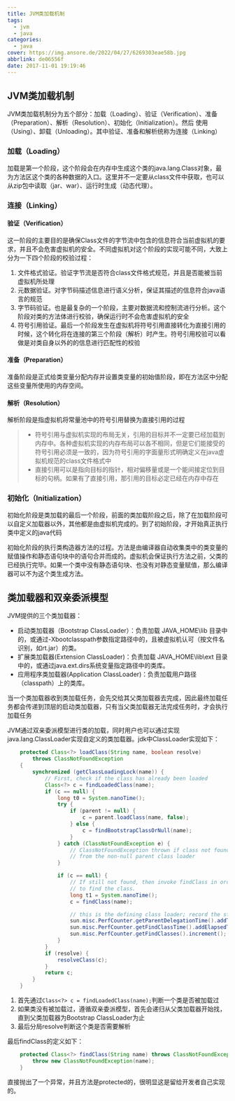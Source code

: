 ```yaml
---
title: JVM类加载机制
tags:
  - jvm
  - java
categories:
  - java
cover: https://img.ansore.de/2022/04/27/6269303eae58b.jpg
abbrlink: de06556f
date: 2017-11-01 19:19:46
---
```


## JVM类加载机制

JVM类加载机制分为五个部分：加载（Loading）、验证（Verification）、准备（Preparation）、解析（Resolution）、初始化（Initialization）。然后 使用（Using）、卸载（Unloading）。其中验证、准备和解析统称为连接（Linking）

### 加载（Loading）

加载是第一个阶段，这个阶段会在内存中生成这个类的java.lang.Class对象，最为方法区这个类的各种数据的入口。这里并不一定要从class文件中获取，也可以从zip包中读取（jar、war）、运行时生成（动态代理）。

### 连接（Linking）

#### 验证（Verification）

这一阶段的主要目的是确保Class文件的字节流中包含的信息符合当前虚拟机的要求，并且不会危害虚拟机的安全。不同虚拟机对这个阶段的实现可能不同，大致上分为一下四个阶段的校验过程：

1. 文件格式验证。验证字节流是否符合class文件格式规范，并且是否能被当前虚拟机所处理
2. 元数据验证。对字节码描述信息进行语义分析，保证其描述的信息符合java语言的规范
3. 字节码验证。也是最复杂的一个阶段，主要对数据流和控制流进行分析。这个阶段对类的方法体进行校验，确保运行时不会危害虚拟机的安全
4. 符号引用验证。最后一个阶段发生在虚拟机将符号引用直接转化为直接引用的时候，这个转化将在连接的第三个阶段（解析）时产生。符号引用校验可以看做是对类自身以外的的信息进行匹配性的校验

#### 准备（Preparation）

准备阶段是正式给类变量分配内存并设置类变量的初始值阶段，即在方法区中分配这些变量所使用的内存空间。

#### 解析（Resolution）

解析阶段是指虚拟机将常量池中的符号引用替换为直接引用的过程

> - 符号引用与虚拟机实现的布局无关，引用的目标并不一定要已经加载到内存中。各种虚拟机实现的内存布局可以各不相同，但是它们能接受的符号引用必须是一致的，因为符号引用的字面量形式明确定义在java虚拟机规范的class文件格式中
> - 直接引用可以是指向目标的指针，相对偏移量或是一个能间接定位到目标的句柄。如果有了直接引用，那引用的目标必定已经在内存中存在

### 初始化（Initialization）

初始化阶段是类加载的最后一个阶段，前面的类加载阶段之后，除了在加载阶段可以自定义加载器以外，其他都是由虚拟机完成的。到了初始阶段，才开始真正执行类中定义的java代码

初始化阶段的执行类构造器<client>方法的过程。<client>方法是由编译器自动收集类中的类变量的赋值操作和静态语句块中的语句合并而成的。虚拟机会保证执行<client>方法之前，父类的<client>已经执行完毕。如果一个类中没有静态语句块、也没有对静态变量赋值，那么编译器可以不为这个类生成<client>方法。

## 类加载器和双亲委派模型

JVM提供的三个类加载器：

- 启动类加载器（Bootstrap ClassLoader）：负责加载 JAVA_HOME\lib 目录中的，或通过-Xbootclasspath参数指定路径中的，且被虚拟机认可（按文件名识别，如rt.jar）的类。
- 扩展类加载器(Extension ClassLoader)：负责加载 JAVA_HOME\lib\ext 目录中的，或通过java.ext.dirs系统变量指定路径中的类库。
- 应用程序类加载器(Application ClassLoader)：负责加载用户路径（classpath）上的类库。

当一个类加载器收到类加载任务，会先交给其父类加载器去完成，因此最终加载任务都会传递到顶层的启动类加载器，只有当父类加载器无法完成任务时，才会执行加载任务

 JVM通过双亲委派模型进行类的加载，同时用户也可以通过实现java.lang.ClassLoader实现自定义的类加载器。jdk中ClassLoader实现如下：

```java
    protected Class<?> loadClass(String name, boolean resolve)
        throws ClassNotFoundException
    {
        synchronized (getClassLoadingLock(name)) {
            // First, check if the class has already been loaded
            Class<?> c = findLoadedClass(name);
            if (c == null) {
                long t0 = System.nanoTime();
                try {
                    if (parent != null) {
                        c = parent.loadClass(name, false);
                    } else {
                        c = findBootstrapClassOrNull(name);
                    }
                } catch (ClassNotFoundException e) {
                    // ClassNotFoundException thrown if class not found
                    // from the non-null parent class loader
                }

                if (c == null) {
                    // If still not found, then invoke findClass in order
                    // to find the class.
                    long t1 = System.nanoTime();
                    c = findClass(name);

                    // this is the defining class loader; record the stats
                    sun.misc.PerfCounter.getParentDelegationTime().addTime(t1 - t0);
                    sun.misc.PerfCounter.getFindClassTime().addElapsedTimeFrom(t1);
                    sun.misc.PerfCounter.getFindClasses().increment();
                }
            }
            if (resolve) {
                resolveClass(c);
            }
            return c;
        }
    }
```

1. 首先通过`Class<?> c = findLoadedClass(name);`判断一个类是否被加载过
2. 如果类没有被加载过，遵循双亲委派模型，首先会递归从父类加载器开始找，直到父类加载器为Bootstrap ClassLoader为止
3. 最后分局resolve判断这个类是否需要解析

最后findClass的定义如下：

```java
    protected Class<?> findClass(String name) throws ClassNotFoundException {
        throw new ClassNotFoundException(name);
    }
```

直接抛出了一个异常，并且方法是protected的，很明显这是留给开发者自己实现的。
